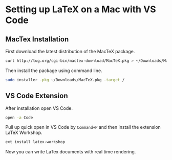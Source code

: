 # Setting up LaTeX on a Mac with VS Code

## MacTex Installation

First download the latest distribution of the MacTeX package.

```bash
curl http://tug.org/cgi-bin/mactex-download/MacTeX.pkg > ~/Downloads/MacTex.pkg
```

Then install the package using command line.

```bash
sudo installer -pkg ~/Downloads/MacTeX.pkg -target /
```

## VS Code Extension

After installation open VS Code.

```bash
open -a Code
```

Pull up quick open in VS Code by `Command+P` and then install the extension LaTeX Workshop.

```bash
ext install latex-workshop
```

Now you can write LaTex documents with real time rendering.
